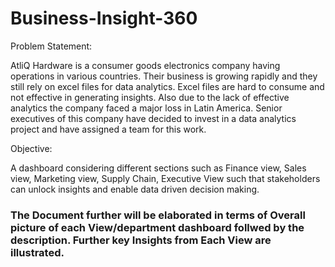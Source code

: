 # Business-Insight-360

Problem Statement: 

AtliQ Hardware is a consumer goods electronics company having operations in various countries. Their business is growing rapidly and they still rely on excel files for data analytics. Excel files are hard to consume and not effective in generating insights. Also due to the lack of effective analytics the company faced a major loss in Latin America. Senior executives of this company have decided to invest in a data analytics project and have assigned a team for this work.

Objective:

A dashboard considering different sections such as Finance view, Sales view, Marketing view, Supply Chain, Executive View such that stakeholders can unlock insights and enable data driven decision making.

### The Document further will be elaborated in terms of Overall picture of each View/department dashboard follwed by the description. Further key Insights from Each View are illustrated.


